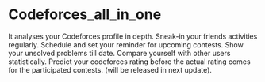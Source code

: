# Codeforces_all_in_one

It analyses your Codeforces profile in depth.
Sneak-in your friends activities regularly.
Schedule and set your reminder for upcoming contests.
Show your unsolved problems till date.
Compare yourself with other users statistically.
Predict your codeforces rating before the actual rating comes for the participated contests. (will be released in next update).
